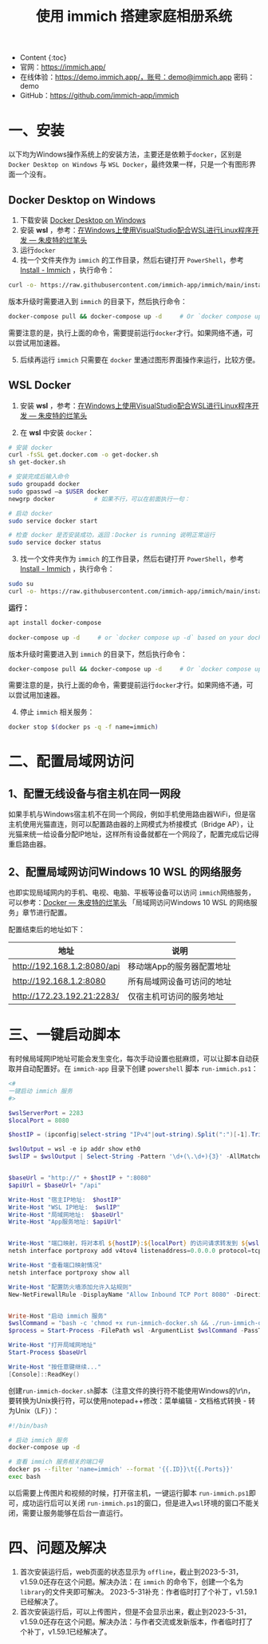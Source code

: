﻿---
layout:		post
category:	"soft"
title:		"使用 immich 搭建家庭相册系统"

tags:		[]
---
- Content
{:toc}
- 官网：https://immich.app/
- 在线体验：https://demo.immich.app/，账号：demo@immich.app 密码：demo 
- GitHub：https://github.com/immich-app/immich




# 一、安装

以下均为Windows操作系统上的安装方法，主要还是依赖于`docker`，区别是 `Docker Desktop on Windows` 与 `WSL Docker`，最终效果一样，只是一个有图形界面一个没有。



## Docker Desktop on Windows

1. 下载安装   [Docker Desktop on Windows](https://docs.docker.com/desktop/install/windows-install/) 
2. 安装 **wsl** ，参考：[在Windows上使用VisualStudio配合WSL进行Linux程序开发 — 朱皮特的烂笔头](https://zhupite.com/program/develop-linux-app-using-visualstudio-wsl-on-windows.html)
3. 运行`docker`
4. 找一个文件夹作为 `immich` 的工作目录，然后右键打开 `PowerShell`，参考 [ Install - Immich](https://immich.app/docs/install) ，执行命令：

```bash
curl -o- https://raw.githubusercontent.com/immich-app/immich/main/install.sh | bash
```

版本升级时需要进入到 `immich` 的目录下，然后执行命令：

```bash
docker-compose pull && docker-compose up -d     # Or `docker compose up -d`
```

需要注意的是，执行上面的命令，需要提前运行`docker`才行。如果网络不通，可以尝试用加速器。

5. 后续再运行 `immich` 只需要在 `docker` 里通过图形界面操作来运行，比较方便。



## WSL Docker 

1. 安装 **wsl** ，参考：[在Windows上使用VisualStudio配合WSL进行Linux程序开发 — 朱皮特的烂笔头](https://zhupite.com/program/develop-linux-app-using-visualstudio-wsl-on-windows.html)

2. 在 **wsl** 中安装 `docker`：


```bash
# 安装 docker
curl -fsSL get.docker.com -o get-docker.sh
sh get-docker.sh

# 安装完成后输入命令
sudo groupadd docker
sudo gpasswd –a $USER docker
newgrp docker			# 如果不行，可以在前面执行一句： 

# 启动 docker
sudo service docker start

# 检查 docker 是否安装成功，返回：Docker is running 说明正常运行
sudo service docker status
```

3. 找一个文件夹作为 `immich` 的工作目录，然后右键打开 `PowerShell`，参考 [ Install - Immich](https://immich.app/docs/install) ，执行命令：

```bash
sudo su
curl -o- https://raw.githubusercontent.com/immich-app/immich/main/install.sh | bash
```

**运行：**

```bash
apt install docker-compose
 
docker-compose up -d     # or `docker compose up -d` based on your docker-compose version
```

版本升级时需要进入到 `immich` 的目录下，然后执行命令：

```bash
docker-compose pull && docker-compose up -d     # Or `docker compose up -d`
```

需要注意的是，执行上面的命令，需要提前运行`docker`才行。如果网络不通，可以尝试用加速器。

4. 停止 `immich` 相关服务：

```bash
docker stop $(docker ps -q -f name=immich)
```





# 二、配置局域网访问

## 1、配置无线设备与宿主机在同一网段

如果手机与Windows宿主机不在同一个网段，例如手机使用路由器WiFi，但是宿主机使用光猫直连，则可以配置路由器的上网模式为桥接模式（Bridge AP），让光猫来统一给设备分配IP地址，这样所有设备就都在一个网段了，配置完成后记得重启路由器。



## 2、配置局域网访问Windows 10 WSL 的网络服务

也即实现局域网内的手机、电视、电脑、平板等设备可以访问 `immich`网络服务，可以参考：[Docker — 朱皮特的烂笔头](https://zhupite.com/soft/docker.html) 「局域网访问Windows 10 WSL 的网络服务」章节进行配置。

配置结束后的地址如下：

| 地址                        | 说明                       |
| --------------------------- | -------------------------- |
| http://192.168.1.2:8080/api | 移动端App的服务器配置地址  |
| http://192.168.1.2:8080     | 所有局域网设备可访问的地址 |
| http://172.23.192.21:2283/  | 仅宿主机可访问的服务地址   |



# 三、一键启动脚本

有时候局域网IP地址可能会发生变化，每次手动设置也挺麻烦，可以让脚本自动获取并自动配置好。在 `immich-app` 目录下创建 `powershell` 脚本 `run-immich.ps1`：

```powershell
<#
一键启动 immich 服务
#>

$wslServerPort = 2283
$localPort = 8080

$hostIP = (ipconfig|select-string "IPv4"|out-string).Split(":")[-1].Trim()

$wslOutput = wsl -e ip addr show eth0
$wslIP = $wslOutput | Select-String -Pattern '\d+(\.\d+){3}' -AllMatches | ForEach-Object { $_.Matches.Value } | Select-Object -First 1


$baseUrl = "http://" + $hostIP + ":8080"
$apiUrl = $baseUrl+ "/api"

Write-Host "宿主IP地址:  $hostIP"
Write-Host "WSL IP地址:  $wslIP"
Write-Host "局域网地址:  $baseUrl"
Write-Host "App服务地址: $apiUrl"


Write-Host "端口映射，将对本机 ${hostIP}:${localPort} 的访问请求转发到 ${wslIP}:${wslServerPort}"
netsh interface portproxy add v4tov4 listenaddress=0.0.0.0 protocol=tcp listenport=8080 connectport=2283 connectaddress=$wslIP

Write-Host "查看端口映射情况"
netsh interface portproxy show all

Write-Host "配置防火墙添加允许入站规则"
New-NetFirewallRule -DisplayName "Allow Inbound TCP Port 8080" -Direction Inbound -Action Allow -Protocol TCP -LocalPort 8080


Write-Host "启动 immich 服务"
$wslCommand = "bash -c 'chmod +x run-immich-docker.sh && ./run-immich-docker.sh'"
$process = Start-Process -FilePath wsl -ArgumentList $wslCommand -PassThru 

Write-Host "打开局域网地址"
Start-Process $baseUrl

Write-Host "按任意键继续..."
[Console]::ReadKey()
```



创建`run-immich-docker.sh`脚本（注意文件的换行符不能使用Windows的\r\n，要转换为Unix换行符，可以使用notepad++修改：菜单编辑 - 文档格式转换 - 转为Unix（LF））：

```bash
#!/bin/bash

# 启动 immich 服务
docker-compose up -d

# 查看 immich 服务相关的端口号
docker ps --filter 'name=immich' --format '{{.ID}}\t{{.Ports}}'
exec bash
```

以后需要上传图片和视频的时候，打开宿主机，一键运行脚本 `run-immich.ps1`即可，成功运行后可以关闭 `run-immich.ps1`的窗口，但是进入`wsl`环境的窗口不能关闭，需要让服务能够在后台一直运行。





# 四、问题及解决

1. 首次安装运行后，web页面的状态显示为 `offline`，截止到2023-5-31，v1.59.0还存在这个问题。解决办法：在 `immich` 的命令下，创建一个名为 `library`的文件夹即可解决。 2023-5-31补充：作者临时打了个补丁，v1.59.1已经解决了。
2. 首次安装运行后，可以上传图片，但是不会显示出来，截止到2023-5-31，v1.59.0还存在这个问题。解决办法：与作者交流或发新版本，作者临时打了个补丁，v1.59.1已经解决了。







